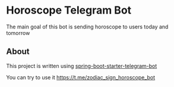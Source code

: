# Horoscope Telegram Bot

The main goal of this bot is sending horoscope to users today and tomorrow

## About

This project is written using [spring-boot-starter-telegram-bot](https://github.com/maximaa2001/spring-boot-starter-telegram-bot)

You can try to use it https://t.me/zodiac_sign_horoscope_bot